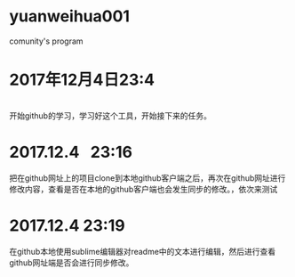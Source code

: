 # yuanweihua001
comunity's program<br/>
<h1>2017年12月4日23:4</h1><br>
开始github的学习，学习好这个工具，开始接下来的任务。
<h1>2017.12.4   23:16</h1>
把在github网址上的项目clone到本地github客户端之后，再次在github网址进行修改内容，查看是否在本地的github客户端也会发生同步的修改。，依次来测试
<h1>2017.12.4   23:19</h1>
在github本地使用sublime编辑器对readme中的文本进行编辑，然后进行查看github网址端是否会进行同步修改。